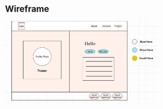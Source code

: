 # Wireframe

![Wireframe](https://github.com/deepa-thomas/UX-UI-Design-Homepage-1/blob/main/planning/wireframe-homepage-rayane.png?raw=true)
